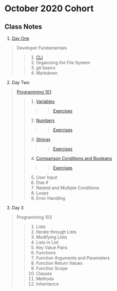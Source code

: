 # **October 2020 Cohort**
>
>
## Class Notes
>
>

1. [Day One](https://github.com/crystalatk/Digital-Crafts-Classes/tree/master/1-commandline "Folder of Day 1 Notes") 
> Developer Fundamentals
>>1. [CLI](https://github.com/crystalatk/Digital-Crafts-Classes/blob/master/1-commandline/command-line.md "Command Line Notes")
>>2. Organizing the File System
>>3. git basics
>>4. Markdown
2. Day Two
> [Programming 101](https://github.com/crystalatk/Digital-Crafts-Classes/tree/master/2-programming101 "Programming 101 Main File")
>>1. [Variables](https://github.com/crystalatk/Digital-Crafts-Classes/blob/master/2-programming101/variables.py)
>>>>[Exercises](https://github.com/crystalatk/Digital-Crafts-Classes/blob/master/2-programming101/variable-execises.py)
>>2. [Numbers](https://github.com/crystalatk/Digital-Crafts-Classes/blob/master/2-programming101/number.py)
>>>>[Exercises](https://github.com/crystalatk/Digital-Crafts-Classes/blob/master/2-programming101/number-exercises.py)
>>3. [Strings](https://github.com/crystalatk/Digital-Crafts-Classes/blob/master/2-programming101/string.py)
>>>>[Exercises](https://github.com/crystalatk/Digital-Crafts-Classes/blob/master/2-programming101/string-exercises.py)
>>4. [Comparison Conditions and Booleans](https://github.com/crystalatk/Digital-Crafts-Classes/blob/master/2-programming101/conditions.py)
>>>>[Exercises](https://github.com/crystalatk/Digital-Crafts-Classes/blob/master/2-programming101/conditions-exercises.py)
>>5. User Input
>>6. Else If
>>7. Nested and Multiple Conditions
>>8. Loops
>>9. Error Handling
3. Day 3
>Programming 102
>>1. Lists
>>2. Iterate through Lists
>>3. Modifying LIsts
>>4. Lists in List
>>5. Key Value Pairs
>>6. Functions
>>7. Function Arguments and Parameters
>>8. Function Return Values
>>9. Function Scope
>>10. Classes
>>11. Methods
>>12. Inheritance
